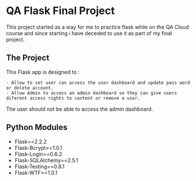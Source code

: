 # QA Flask Final Project

This project started as a way for me to practice flask while on the QA Cloud course and since starting i have deceded to use it as part of my final project.

## The Project

This Flask app is designed to :

    - Allow to set user can access the user dashboard and update pass word or delete account.
    - Allow Admin to access an admin dashboard so they can give users diferent access rights to content or remove a user. 

The user should not be able to access the admin dashboard. 

## Python Modules
- Flask==2.2.2
- Flask-Bcrypt==1.0.1
- Flask-Login==0.6.2
- Flask-SQLAlchemy==2.5.1
- Flask-Testing==0.8.1
- Flask-WTF==1.0.1